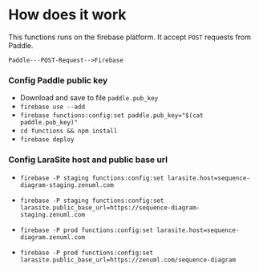 # How does it work

This functions runs on the firebase platform. It accept `POST` requests from
Paddle.

```
Paddle---POST-Request-->Firebase
```

### Config Paddle public key

- Download and save to file `paddle.pub_key`
- `firebase use --add`
- `firebase functions:config:set paddle.pub_key="$(cat paddle.pub_key)"`
- `cd functions && npm install`
- `firebase deploy`

### Config LaraSite host and public base url

- `firebase -P staging functions:config:set larasite.host=sequence-diagram-staging.zenuml.com`
- `firebase -P staging functions:config:set larasite.public_base_url=https://sequence-diagram-staging.zenuml.com`

- `firebase -P prod functions:config:set larasite.host=sequence-diagram.zenuml.com`
- `firebase -P prod functions:config:set larasite.public_base_url=https://zenuml.com/sequence-diagram`
